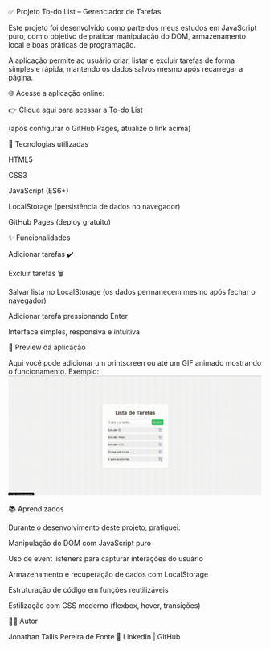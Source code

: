 ✅ Projeto To-do List – Gerenciador de Tarefas

Este projeto foi desenvolvido como parte dos meus estudos em JavaScript puro, com o objetivo de praticar manipulação do DOM, armazenamento local e boas práticas de programação.

A aplicação permite ao usuário criar, listar e excluir tarefas de forma simples e rápida, mantendo os dados salvos mesmo após recarregar a página.

🌐 Acesse a aplicação online:

👉 Clique aqui para acessar a To-do List

(após configurar o GitHub Pages, atualize o link acima)

🧩 Tecnologias utilizadas

HTML5

CSS3

JavaScript (ES6+)

LocalStorage (persistência de dados no navegador)

GitHub Pages (deploy gratuito)

✨ Funcionalidades

Adicionar tarefas ✔️

Excluir tarefas 🗑️

Salvar lista no LocalStorage (os dados permanecem mesmo após fechar o navegador)

Adicionar tarefa pressionando Enter

Interface simples, responsiva e intuitiva

📸 Preview da aplicação

Aqui você pode adicionar um printscreen ou até um GIF animado mostrando o funcionamento.
Exemplo: ![Preview To-do List](./assets/demo.gif)

📚 Aprendizados

Durante o desenvolvimento deste projeto, pratiquei:

Manipulação do DOM com JavaScript puro

Uso de event listeners para capturar interações do usuário

Armazenamento e recuperação de dados com LocalStorage

Estruturação de código em funções reutilizáveis

Estilização com CSS moderno (flexbox, hover, transições)

👨‍💻 Autor

Jonathan Tallis Pereira de Fonte
🔗 LinkedIn
 | GitHub
